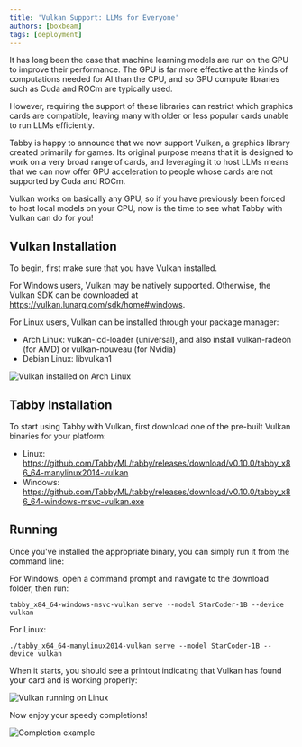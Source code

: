 ```yaml
---
title: 'Vulkan Support: LLMs for Everyone'
authors: [boxbeam]
tags: [deployment]
---
```


It has long been the case that machine learning models are run on the GPU to improve their performance.
The GPU is far more effective at the kinds of computations needed for AI than the CPU, and so GPU compute libraries
such as Cuda and ROCm are typically used.

However, requiring the support of these libraries can restrict which graphics cards are compatible, leaving many
with older or less popular cards unable to run LLMs efficiently.

Tabby is happy to announce that we now support Vulkan, a graphics library created primarily for games. Its original purpose
means that it is designed to work on a very broad range of cards, and leveraging it to host LLMs means that we can now
offer GPU acceleration to people whose cards are not supported by Cuda and ROCm.

Vulkan works on basically any GPU, so if you have previously been forced to host local models on your CPU, now is the time
to see what Tabby with Vulkan can do for you!

## Vulkan Installation

To begin, first make sure that you have Vulkan installed.

For Windows users, Vulkan may be natively supported. Otherwise, the Vulkan SDK can be downloaded at https://vulkan.lunarg.com/sdk/home#windows.

For Linux users, Vulkan can be installed through your package manager:
- Arch Linux: vulkan-icd-loader (universal), and also install vulkan-radeon (for AMD) or vulkan-nouveau (for Nvidia)
- Debian Linux: libvulkan1

![Vulkan installed on Arch Linux](./vulkan-installed-on-arch.png)

## Tabby Installation

To start using Tabby with Vulkan, first download one of the pre-built Vulkan binaries for your platform:
- Linux: https://github.com/TabbyML/tabby/releases/download/v0.10.0/tabby_x86_64-manylinux2014-vulkan
- Windows: https://github.com/TabbyML/tabby/releases/download/v0.10.0/tabby_x86_64-windows-msvc-vulkan.exe

## Running

Once you've installed the appropriate binary, you can simply run it from the command line:

For Windows, open a command prompt and navigate to the download folder, then run:

```
tabby_x84_64-windows-msvc-vulkan serve --model StarCoder-1B --device vulkan
```

For Linux:

```
./tabby_x64_64-manylinux2014-vulkan serve --model StarCoder-1B --device vulkan
```

When it starts, you should see a printout indicating that Vulkan has found your card and is working properly:

![Vulkan running on Linux](./vulkan-running.png)

Now enjoy your speedy completions!

![Completion example](./completion.png)
